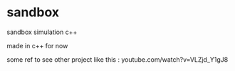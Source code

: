 # sandbox
sandbox simulation c++

made in c++ for now


some ref to see other project like this : youtube.com/watch?v=VLZjd_Y1gJ8
